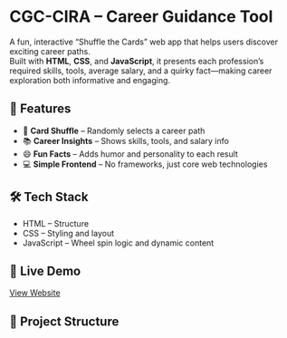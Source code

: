 # CGC-CIRA – Career Guidance Tool

A fun, interactive “Shuffle the Cards” web app that helps users discover exciting career paths.  
Built with **HTML**, **CSS**, and **JavaScript**, it presents each profession’s required skills, tools, average salary, and a quirky fact—making career exploration both informative and engaging.

## 🎯 Features
- 🎡 **Card Shuffle** – Randomly selects a career path
- 📚 **Career Insights** – Shows skills, tools, and salary info
- 😄 **Fun Facts** – Adds humor and personality to each result
- 💻 **Simple Frontend** – No frameworks, just core web technologies

## 🛠 Tech Stack
- HTML – Structure
- CSS – Styling and layout
- JavaScript – Wheel spin logic and dynamic content

## 🚀 Live Demo
[View Website](https://shawnpaulstanley.github.io/CGC-CIRA/)

## 📂 Project Structure

